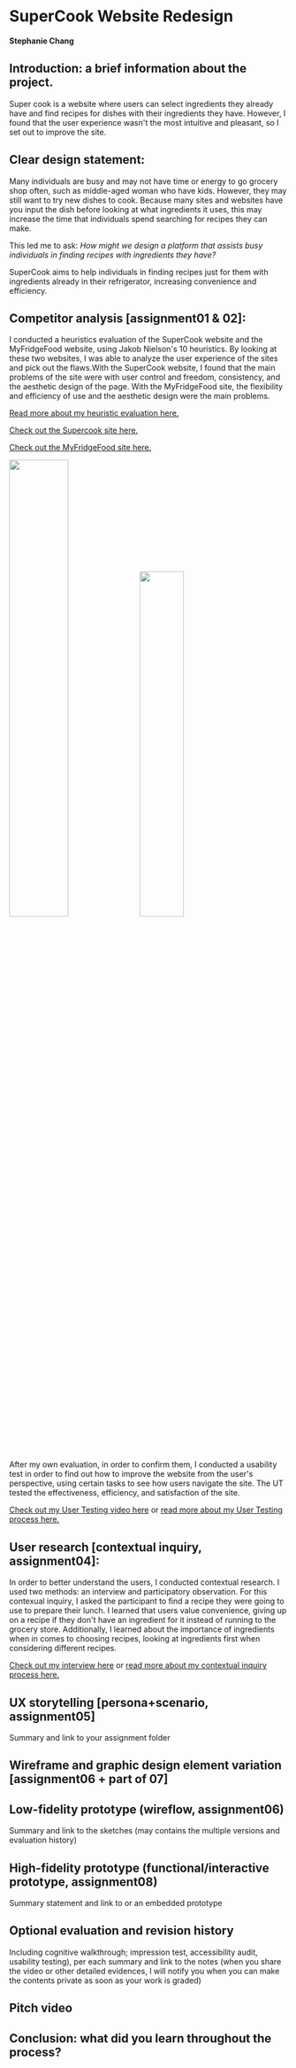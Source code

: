 # SuperCook Website Redesign
**Stephanie Chang**

## Introduction: a brief information about the project. 
Super cook is a website where users can select ingredients they already have and find recipes for dishes with their ingredients they have. However, I found that the user experience wasn't the most intuitive and pleasant, so I set out to improve the site.


## Clear design statement: 
Many individuals are busy and may not have time or energy to go grocery shop often, such as middle-aged woman who have kids. However, they may still want to try new dishes to cook. Because many sites and websites have you input the dish before looking at what ingredients it uses, this may increase the time that individuals spend searching for recipes they can make.

This led me to ask: *How might we design a platform that assists busy individuals in finding recipes with ingredients they have?*

SuperCook aims to help individuals in finding recipes just for them with ingredients already in their refrigerator, increasing convenience and efficiency. 


## Competitor analysis [assignment01 & 02]:

I conducted a heuristics evaluation of the SuperCook website and the MyFridgeFood website, using Jakob Nielson's 10 heuristics. By looking at these two websites, I was able to analyze the user experience of the sites and pick out the flaws.With the SuperCook website, I found that the main problems of the site were with user control and freedom, consistency, and the aesthetic design of the page. With the MyFridgeFood site, the flexibility and efficiency of use and the aesthetic design were the main problems.

[Read more about my heuristic evaluation here.](https://github.com/stephchang/DH150-Stephanie/tree/main/Assignment%2001)

[Check out the Supercook site here.](https://www.supercook.com/)

[Check out the MyFridgeFood site here.](https://myfridgefood.com/)

<img src="https://stephchang.github.io/DH150-Stephanie/supercook.png" width="46%"> <img src="https://stephchang.github.io/DH150-Stephanie/myfridgefood.png" width="40%">

After my own evaluation, in order to confirm them, I conducted a usability test in order to find out how to improve the website from the user's perspective, using certain tasks to see how users navigate the site. The UT tested the effectiveness, efficiency, and satisfaction of the site.

[Check out my User Testing video here](https://drive.google.com/file/d/1PfmqCzE-mH2RRCAKKgwDY6s8f31QM8is/view) or 
[read more about my User Testing process here.](https://github.com/stephchang/DH150-Stephanie/tree/main/Assignment%2002)



## User research [contextual inquiry, assignment04]:

In order to better understand the users, I conducted contextual research. I used two methods: an interview and participatory observation. For this contexual inquiry, I asked the participant to find a recipe they were going to use to prepare their lunch. I learned that users value convenience, giving up on a recipe if they don't have an ingredient for it instead of running to the grocery store. Additionally, I learned about the importance of ingredients when in comes to choosing recipes, looking at ingredients first when considering different recipes. 

[Check out my interview here](https://drive.google.com/file/d/1azUsnPO9xbbrs-OguVfbfQc9fO5n6AGR/view?usp=sharing) or [read more about my contextual inquiry process here.](https://github.com/stephchang/DH150-Stephanie/tree/main/Assignment%2004)


## UX storytelling [persona+scenario, assignment05]
Summary and link to your assignment folder

## Wireframe and graphic design element variation [assignment06 + part of 07]

## Low-fidelity prototype (wireflow, assignment06)
Summary and link to the sketches (may contains the multiple versions and evaluation history)

## High-fidelity prototype (functional/interactive prototype, assignment08)
Summary statement and link to or an embedded prototype

## Optional evaluation and revision history 
Including cognitive walkthrough; impression test, accessibility audit, usability testing), per each summary and link to the notes (when you share the video or other detailed evidences, I will notify you when you can make the contents private as soon as your work is graded)

## Pitch video 

## Conclusion: what did you learn throughout the process?
